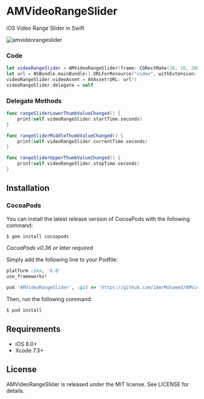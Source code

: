 AMVideoRangeSlider
============

iOS Video Range Slider in Swift

![amvideorangeslider](https://cloud.githubusercontent.com/assets/8356318/17717975/9cac9d66-6411-11e6-8ce5-2e0a9b0f479b.gif)

### Code

```swift
let videoRangeSlider = AMVideoRangeSlider(frame: CGRectMake(16, 16, 300, 20))
let url = NSBundle.mainBundle().URLForResource("video", withExtension: "mp4")
videoRangeSlider.videoAsset = AVAsset(URL: url!)
videoRangeSlider.delegate = self
```

### Delegate Methods

```swift
func rangeSliderLowerThumbValueChanged() {
    print(self.videoRangeSlider.startTime.seconds)
}

func rangeSliderMiddleThumbValueChanged() {
    print(self.videoRangeSlider.currentTime.seconds)
}

func rangeSliderUpperThumbValueChanged() {
    print(self.videoRangeSlider.stopTime.seconds)
}
```

## Installation

### CocoaPods

You can install the latest release version of CocoaPods with the following command:

```bash
$ gem install cocoapods
```

*CocoaPods v0.36 or later required*

Simply add the following line to your Podfile:

```ruby
platform :ios, '8.0' 
use_frameworks!

pod 'AMVideoRangeSlider', :git => 'https://github.com/iAmrMohamed/AMVideoRangeSlider.git' 
```

Then, run the following command:

```bash
$ pod install
```

## Requirements

- iOS 8.0+
- Xcode 7.3+

## License

AMVideoRangeSlider is released under the MIT license. See LICENSE for details.
